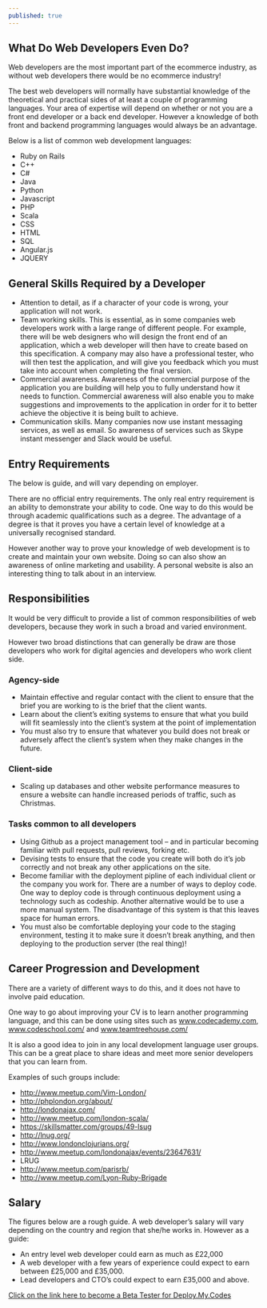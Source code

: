 ```yaml
---
published: true
---
```


## What Do Web Developers Even Do?
 
Web developers are the most important part of the ecommerce industry, as without web developers there would be no ecommerce industry!
 
The best web developers will normally have substantial knowledge of the theoretical and practical sides of at least a couple of programming languages.  Your area of expertise will depend on whether or not you are a front end developer or a back end developer.  However a knowledge of both front and backend programming languages would always be an advantage.
 
Below is a list of common web development languages:
- Ruby on Rails
- C++
- C#
- Java
- Python
- Javascript
- PHP
- Scala
- CSS
- HTML
- SQL
- Angular.js
- JQUERY


## General Skills Required by a Developer
- Attention to detail, as if a character of your code is wrong, your application will not work.
- Team working skills.  This is essential, as in some companies web developers work with a large range of different people.  For example, there will be web designers who will design the front end of an application, which a web developer will then have to create based on this specification.  A company may also have a professional tester, who will then test the application, and will give you feedback which you must take into account when completing the final version.
- Commercial awareness.  Awareness of the commercial purpose of the application you are building will help you to fully understand how it needs to function.  Commercial awareness will also enable you to make suggestions and improvements to the application in order for it to better achieve the objective it is being built to achieve.
- Communication skills.  Many companies now use instant messaging services, as well as email.  So awareness of services such as Skype instant messenger and Slack would be useful.
 
 
## Entry Requirements
The below is guide, and will vary depending on employer.
 
There are no official entry requirements.  The only real entry requirement is an ability to demonstrate your ability to code.  One way to do this would be through academic qualifications such as a degree.  The advantage of a degree is that it proves you have a certain level of knowledge at a universally recognised standard.  
 
However another way to prove your knowledge of web development is to create and maintain your own website.  Doing so can also show an awareness of online marketing and usability.  A personal website is also an interesting thing to talk about in an interview.
 
## Responsibilities
It would be very difficult to provide a list of common responsibilities of web developers, because they work in such a broad and varied environment.
 
However two broad distinctions that can generally be draw are those developers who work for digital agencies and developers who work client side.
 
### Agency-side
- Maintain effective and regular contact with the client to ensure that the brief you are working to is the brief that the client wants.
- Learn about the client’s exiting systems to ensure that what you build will fit seamlessly into the client’s system at the point of implementation
- You must also try to ensure that whatever you build does not break or adversely affect the client’s system when they make changes in the future.
 
### Client-side
- Scaling up databases and other website performance measures to ensure a website can handle increased periods of traffic, such as Christmas.
 
### Tasks common to all developers
- Using Github as a project management tool – and in particular becoming familiar with pull requests, pull reviews, forking etc.
- Devising tests to ensure that the code you create will both do it’s job correctly and not break any other applications on the site.
- Become familiar with the deployment pipline of each individual client or the company you work for.  There are a number of ways to deploy code.  One way to deploy code is through continuous deployment using a technology such as codeship.  Another alternative would be to use a more manual system.  The disadvantage of this system is that this leaves space for human errors.
- You must also be comfortable deploying your code to the staging environment, testing it to make sure it doesn’t break anything, and then deploying to the production server (the real thing)!
 
 
## Career Progression and Development
There are a variety of different ways to do this, and it does not have to involve paid education.
 
One way to go about improving your CV is to learn another programming language, and this can be done using sites such as www.codecademy.com, www.codeschool.com/ and www.teamtreehouse.com/
 
It is also a good idea to join in any local development language user groups.  This can be a great place to share ideas and meet more senior developers that you can learn from.
 
Examples of such groups include:
 
- http://www.meetup.com/Vim-London/
- http://phplondon.org/about/
- http://londonajax.com/
- http://www.meetup.com/london-scala/
- https://skillsmatter.com/groups/49-lsug
- http://lnug.org/
- http://www.londonclojurians.org/
- http://www.meetup.com/londonajax/events/23647631/
- LRUG
- http://www.meetup.com/parisrb/
- http://www.meetup.com/Lyon-Ruby-Brigade
 
 
## Salary
The figures below are a rough guide.  A web developer’s salary will vary depending on the country and region that she/he works in.  However as a guide:
 
- An entry level web developer could earn as much as £22,000
- A web developer with a few years of experience could expect to earn between £25,000 and £35,000.
- Lead developers and CTO’s could expect to earn £35,000 and above.
 
[Click on the link here to become a Beta Tester for Deploy.My.Codes](www.deploymy.codes)